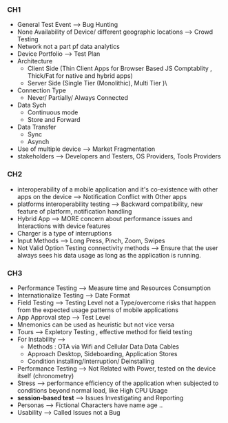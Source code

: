 ### CH1
- General Test Event --> Bug Hunting
- None Availability of Device/ different geographic locations --> Crowd Testing
- Network not a part pf data analytics 
- Device Portfolio --> Test Plan
- Architecture 
	- Client Side (Thin Client Apps for Browser Based JS Comptablity , Thick/Fat for native and hybrid apps)
	- Server Side (Single Tier (Monolithic), Multi Tier )\
- Connection Type
	- Never/ Partially/ Always Connected 
- Data Sych 
	- Continuous mode 
	- Store and Forward
- Data Transfer 
	- Sync 
	- Asynch
- Use of multiple device --> Market Fragmentation 
- stakeholders --> Developers and Testers, OS Providers, Tools Providers
### CH2
- interoperability of a mobile application and it's co-existence with other apps on the device --> Notification Conflict with Other apps
- platforms interoperability testing --> Backward compatibility, new feature of platform, notification handling 
- Hybrid App --> MORE concern about performance issues and Interactions with device features 
- Charger is a type of interruptions 
- Input Methods --> Long Press, Pinch, Zoom, Swipes
- Not Valid Option Testing connectivity methods --> Ensure that the user always sees his data usage as long as the application is running.
### CH3 
- Performance Testing --> Measure time and Resources Consumption 
- Internationalize Testing --> Date Format 
- Field Testing --> Testing Level not a Type/overcome risks that happen from the expected usage patterns of mobile applications
- App Approval step --> Test Level 
- Mnemonics can be used as heuristic but not vice versa 
- Tours --> Expletory Testing , effective method for field testing
- For Instability --> 
	- Methods : OTA via Wifi and Cellular Data Data Cables
	- Approach Desktop, Sideboarding, Application Stores 
	- Condition installing/Interruption/ Deinstalling
- Performance Testing --> Not Related with Power, tested on the device itself (chronometry)
- Stress --> performance efficiency of the application when subjected to conditions beyond normal load, like High CPU Usage
- **session-based test** --> Issues Investigating and Reporting
- Personas --> Fictional Characters have name age ..
- Usability --> Called Issues not a Bug